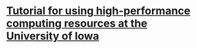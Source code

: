 # [Tutorial for using high-performance computing resources at the University of Iowa](https://iowabiostat.github.io/hpc/index.html)
